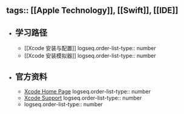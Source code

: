 tags:: [[Apple Technology]], [[Swift]], [[IDE]]
---

- ## 学习路径
	- [[Xcode 安装与配置]]
	  logseq.order-list-type:: number
	- [[Xcode 安装模拟器]]
	  logseq.order-list-type:: number
- ## 官方资料
	- [Xcode Home Page](https://developer.apple.com/xcode/)
	  logseq.order-list-type:: number
	- [Xcode Support](https://developer.apple.com/support/xcode/)
	  logseq.order-list-type:: number
	- logseq.order-list-type:: number